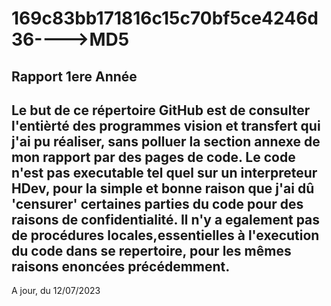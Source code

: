 # 169c83bb171816c15c70bf5ce4246d36---->MD5
Rapport 1ere Année
--------------------------------------------
Le but de ce répertoire GitHub est de consulter l'entièrté des programmes vision et transfert qui j'ai pu réaliser, sans polluer la section annexe de mon rapport par des pages de code.
Le code n'est pas executable tel quel sur un interpreteur HDev, pour la simple et bonne raison que j'ai dû 'censurer' certaines parties du code pour des raisons de confidentialité.
Il n'y a egalement pas de procédures locales,essentielles à l'execution du code dans se repertoire, pour les mêmes raisons enoncées précédemment.
---------------------------------------------
A jour, du 12/07/2023
